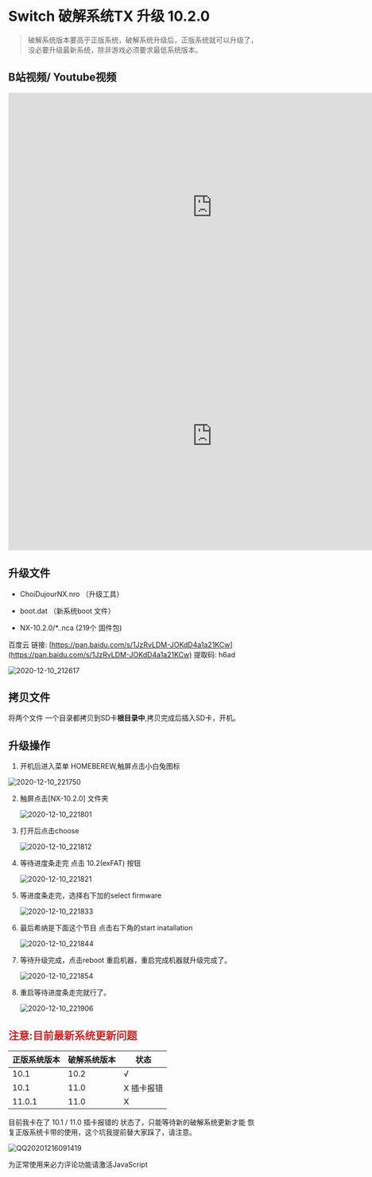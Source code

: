# Switch 破解系统TX 升级 10.2.0

> 破解系统版本要高于正版系统，破解系统升级后，正版系统就可以升级了，没必要升级最新系统，除非游戏必须要求最低系统版本。

## B站视频/ Youtube视频

<iframe width="820" height="460"  src="https://player.bilibili.com/player.html?aid=415582447&bvid=BV1dV41187W5&cid=265141499&page=1" scrolling="no" border="0" frameborder="no" framespacing="0" allowfullscreen="true"> </iframe>


<iframe width="820" height="460" src="https://www.youtube.com/embed/Kzic2XvDFH4" frameborder="0" allow="accelerometer; autoplay; clipboard-write; encrypted-media; gyroscope; picture-in-picture" allowfullscreen></iframe>


## **升级文件**

- ChoiDujourNX.nro  （升级工具）

- boot.dat  （新系统boot 文件）

- NX-10.2.0/*..nca  (219个 固件包) 

百度云 链接: [https://pan.baidu.com/s/1JzRvLDM-JOKdD4a1a21KCw](https://pan.baidu.com/s/1JzRvLDM-JOKdD4a1a21KCw) 提取码: h6ad

  ![2020-12-10_212617](../../imgs/note/switch/2020-12-10_212617.png)

## **拷贝文件**

将两个文件 一个目录都拷贝到SD卡**根目录中**,拷贝完成后插入SD卡，开机。

## **升级操作**

1. 开机后进入菜单 HOMEBEREW,触屏点击小白兔图标

![2020-12-10_221750](../../imgs\note\switch\2020-12-10_221750.png)

2. 触屏点击[NX-10.2.0] 文件夹

   ![2020-12-10_221801](../../imgs\note\switch\2020-12-10_221801.png)

3. 打开后点击choose 

   ![2020-12-10_221812](../../imgs\note\switch\2020-12-10_221812.png)

4. 等待进度条走完 点击 10.2(exFAT) 按钮

   ![2020-12-10_221821](../../imgs\note\switch\2020-12-10_221821.png)

5. 等进度条走完，选择右下加的select firmware

   ![2020-12-10_221833](../../imgs\note\switch\2020-12-10_221833.png)

6. 最后希纳是下面这个节目 点击右下角的start inatallation

   ![2020-12-10_221844](../../imgs\note\switch\2020-12-10_221844.png)

7. 等待升级完成，点击reboot 重启机器，重启完成机器就升级完成了。

   ![2020-12-10_221854](../../imgs\note\switch\2020-12-10_221854.png)

8. 重启等待进度条走完就行了。

   ![2020-12-10_221906](../../imgs\note\switch\2020-12-10_221906.png)

## <span style="color: #C62828;">注意:目前最新系统更新问题</span>

| 正版系统版本 | 破解系统版本 | 状态       |
| ------------ | ------------ | ---------- |
| 10.1         | 10.2         | √          |
| 10.1         | 11.0         | X 插卡报错 |
| 11.0.1       | 11.0         | X          |

目前我卡在了 10.1 / 11.0  插卡报错的 状态了，只能等待新的破解系统更新才能 恢复正版系统卡带的使用，这个坑我提前替大家踩了，请注意。

   ![QQ20201216091419](../../imgs\note\switch\QQ20201216091419.png)




<!-- 来必力City版安装代码 -->

<div id="lv-container" data-id="city" data-uid="MTAyMC80NzA4OC8yMzU4OA==">
	<script type="text/javascript">
   (function(d, s) {
       var j, e = d.getElementsByTagName(s)[0];

       if (typeof LivereTower === 'function') { return; }
    
       j = d.createElement(s);
       j.src = 'https://cdn-city.livere.com/js/embed.dist.js';
       j.async = true;
    
       e.parentNode.insertBefore(j, e);
   })(document, 'script');
	</script>
<noscript> 为正常使用来必力评论功能请激活JavaScript</noscript>
</div>
<!-- City版安装代码已完成 -->